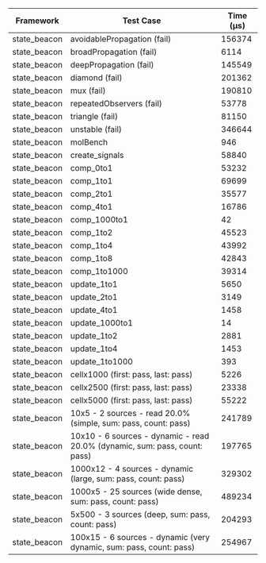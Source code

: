 | Framework | Test Case | Time (μs) |
| --- | --- | --- |
| state_beacon | avoidablePropagation (fail) | 156374 |
| state_beacon | broadPropagation (fail) | 6114 |
| state_beacon | deepPropagation (fail) | 145549 |
| state_beacon | diamond (fail) | 201362 |
| state_beacon | mux (fail) | 190810 |
| state_beacon | repeatedObservers (fail) | 53778 |
| state_beacon | triangle (fail) | 81150 |
| state_beacon | unstable (fail) | 346644 |
| state_beacon | molBench | 946 |
| state_beacon | create_signals | 58840 |
| state_beacon | comp_0to1 | 53232 |
| state_beacon | comp_1to1 | 69699 |
| state_beacon | comp_2to1 | 35577 |
| state_beacon | comp_4to1 | 16786 |
| state_beacon | comp_1000to1 | 42 |
| state_beacon | comp_1to2 | 45523 |
| state_beacon | comp_1to4 | 43992 |
| state_beacon | comp_1to8 | 42843 |
| state_beacon | comp_1to1000 | 39314 |
| state_beacon | update_1to1 | 5650 |
| state_beacon | update_2to1 | 3149 |
| state_beacon | update_4to1 | 1458 |
| state_beacon | update_1000to1 | 14 |
| state_beacon | update_1to2 | 2881 |
| state_beacon | update_1to4 | 1453 |
| state_beacon | update_1to1000 | 393 |
| state_beacon | cellx1000 (first: pass, last: pass) | 5226 |
| state_beacon | cellx2500 (first: pass, last: pass) | 23338 |
| state_beacon | cellx5000 (first: pass, last: pass) | 55222 |
| state_beacon | 10x5 - 2 sources - read 20.0% (simple, sum: pass, count: pass) | 241789 |
| state_beacon | 10x10 - 6 sources - dynamic - read 20.0% (dynamic, sum: pass, count: pass) | 197765 |
| state_beacon | 1000x12 - 4 sources - dynamic (large, sum: pass, count: pass) | 329302 |
| state_beacon | 1000x5 - 25 sources (wide dense, sum: pass, count: pass) | 489234 |
| state_beacon | 5x500 - 3 sources (deep, sum: pass, count: pass) | 204293 |
| state_beacon | 100x15 - 6 sources - dynamic (very dynamic, sum: pass, count: pass) | 254967 |
